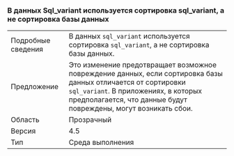 ### <a name="sqlvariant-data-uses-sqlvariant-collation-rather-than-database-collation"></a>В данных Sql_variant используется сортировка sql_variant, а не сортировка базы данных

|   |   |
|---|---|
|Подробные сведения|В данных <code>sql_variant</code> используется сортировка <code>sql_variant</code>, а не сортировка базы данных.|
|Предложение|Это изменение предотвращает возможное повреждение данных, если сортировка базы данных отличается от сортировки <code>sql_variant</code>. В приложениях, в которых предполагается, что данные будут повреждены, могут возникать сбои.|
|Область|Прозрачный|
|Версия|4.5|
|Тип|Среда выполнения|

